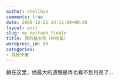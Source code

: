```yaml
---
author: shellbye
comments: true
date: 2009-12-22 14:12:09+00:00
layout: post
slug: my_epitaph_finale
title: 我的墓志铭（终结篇）
wordpress_id: 80
categories:
- 我是步童
---
```


躺在这里，他最大的遗憾是再也看不到月亮了…
